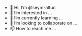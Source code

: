 - 👋 Hi, I’m @seym-altun
- 👀 I’m interested in ...
- 🌱 I’m currently learning ...
- 💞️ I’m looking to collaborate on ...
- 📫 How to reach me ...

<!---
seym-altun/seym-altun is a ✨ special ✨ repository because its `README.md` (this file) appears on your GitHub profile.
You can click the Preview link to take a look at your changes.
--->
